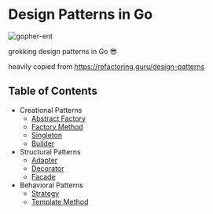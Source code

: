 # Design Patterns in Go
![gopher-ent](https://user-images.githubusercontent.com/37772279/227212719-dd1b6052-f752-452e-982d-ca86ad55e1a5.png)

grokking design patterns in Go 😎

heavily copied from https://refactoring.guru/design-patterns

## Table of Contents

- Creational Patterns
  - [Abstract Factory](/creational/abstract-factory)
  - [Factory Method](/creational/factory-method)
  - [Singleton](/creational/singleton)
  - [Builder](/creational/builder)
- Structural Patterns
  - [Adapter](/structural/adapter)
  - [Decorator](/structural/decorator)
  - [Facade](/structural/facade)
- Behavioral Patterns
  - [Strategy](/behavioral/strategy)
  - [Template Method](/behavioral/template-method)